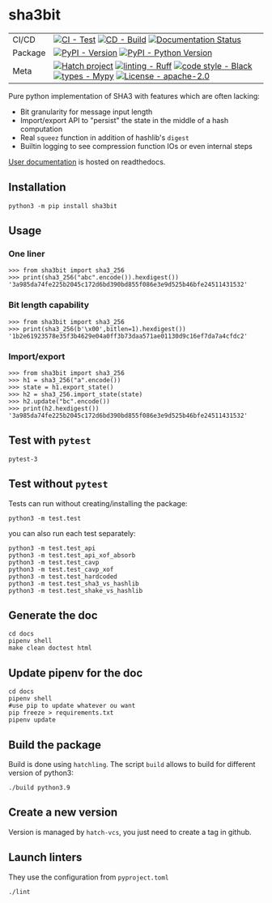 # sha3bit

| | |
| --- | --- |
| CI/CD | [![CI - Test](https://github.com/sebastien-riou/sha3bit/actions/workflows/test.yml/badge.svg)](https://github.com/sebastien-riou/sha3bit/actions/workflows/test.yml) [![CD - Build](https://github.com/sebastien-riou/sha3bit/actions/workflows/build.yml/badge.svg)](https://github.com/sebastien-riou/sha3bit/actions/workflows/build.yml) [![Documentation Status](https://readthedocs.org/projects/sha3bit/badge/?version=latest)](https://sha3bit.readthedocs.io/en/latest/?badge=latest)|
| Package | [![PyPI - Version](https://img.shields.io/pypi/v/sha3bit.svg?logo=pypi&label=PyPI&logoColor=gold)](https://pypi.org/project/sha3bit/) [![PyPI - Python Version](https://img.shields.io/pypi/pyversions/sha3bit.svg?logo=python&label=Python&logoColor=gold)](https://pypi.org/project/sha3bit/) |
| Meta | [![Hatch project](https://img.shields.io/badge/%F0%9F%A5%9A-Hatch-4051b5.svg)](https://github.com/pypa/hatch)  [![linting - Ruff](https://img.shields.io/endpoint?url=https://raw.githubusercontent.com/charliermarsh/ruff/main/assets/badge/v0.json)](https://github.com/charliermarsh/ruff) [![code style - Black](https://img.shields.io/badge/code%20style-black-000000.svg)](https://github.com/psf/black) [![types - Mypy](https://img.shields.io/badge/types-Mypy-blue.svg)](https://github.com/python/mypy) [![License - apache-2.0](https://img.shields.io/badge/license-apache--2.0-blue)](https://spdx.org/licenses/) |


Pure python implementation of SHA3 with features which are often lacking:
- Bit granularity for message input length
- Import/export API to "persist" the state in the middle of a hash computation
- Real `squeez` function in addition of hashlib's `digest`
- Builtin logging to see compression function IOs or even internal steps

[User documentation](https://sha3bit.rtfd.io) is hosted on readthedocs.

## Installation

    python3 -m pip install sha3bit

## Usage

### One liner 

    >>> from sha3bit import sha3_256
    >>> print(sha3_256("abc".encode()).hexdigest())
    '3a985da74fe225b2045c172d6bd390bd855f086e3e9d525b46bfe24511431532'

### Bit length capability

    >>> from sha3bit import sha3_256
    >>> print(sha3_256(b'\x00',bitlen=1).hexdigest())
    '1b2e61923578e35f3b4629e04a0ff3b73daa571ae01130d9c16ef7da7a4cfdc2'

### Import/export

    >>> from sha3bit import sha3_256
    >>> h1 = sha3_256("a".encode())
    >>> state = h1.export_state()
    >>> h2 = sha3_256.import_state(state)
    >>> h2.update("bc".encode())
    >>> print(h2.hexdigest())
    '3a985da74fe225b2045c172d6bd390bd855f086e3e9d525b46bfe24511431532'

## Test with `pytest`

    pytest-3

## Test without `pytest`
Tests can run without creating/installing the package:

    python3 -m test.test


you can also run each test separately:

    python3 -m test.test_api
    python3 -m test.test_api_xof_absorb
    python3 -m test.test_cavp
    python3 -m test.test_cavp_xof
    python3 -m test.test_hardcoded
    python3 -m test.test_sha3_vs_hashlib
    python3 -m test.test_shake_vs_hashlib

## Generate the doc

    cd docs
    pipenv shell
    make clean doctest html

## Update pipenv for the doc

    cd docs
    pipenv shell
    #use pip to update whatever ou want
    pip freeze > requirements.txt
    pipenv update
    
## Build the package
Build is done using `hatchling`. The script `build` allows to build for different version of python3:

    ./build python3.9


## Create a new version
Version is managed by `hatch-vcs`, you just need to create a tag in github. 

## Launch linters
They use the configuration from `pyproject.toml`

    ./lint

